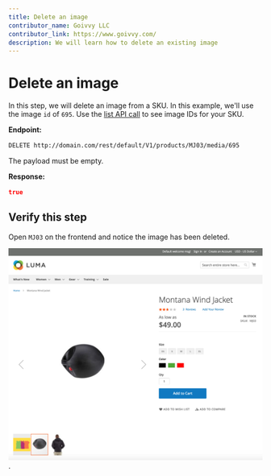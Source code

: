 ```yaml
---
title: Delete an image 
contributor_name: Goivvy LLC
contributor_link: https://www.goivvy.com/
description: We will learn how to delete an existing image 
--- 
```


# Delete an image

In this step, we will delete an image from a SKU. In this example, we'll use the image `id` of `695`. Use the [list API call](https://developer.adobe.com/commerce/webapi/rest/tutorials/image/list/) to see image IDs for your SKU.

**Endpoint:**

```html
DELETE http://domain.com/rest/default/V1/products/MJ03/media/695
```

The payload must be empty.

**Response:**

```json
true
```

## Verify this step

Open `MJ03` on the frontend and notice the image has been deleted.

![Deleted Image](../../../_images/delete-image-frontend.png).
